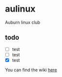 aulinux
=======

Auburn linux club

todo
-------
- [ ] test
- [ ] test
- [X] test

You can find the wiki [here](https://github.com/sbuggay/aulinux/wiki)
